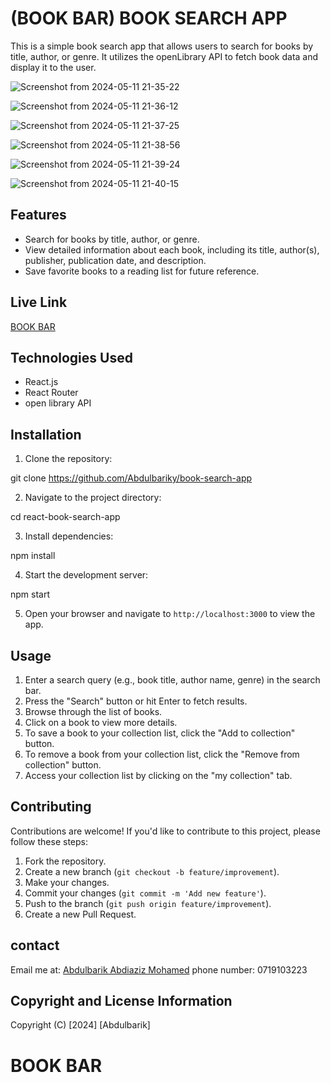 # (BOOK BAR) BOOK SEARCH APP

This is a simple book search app that allows users to search for books by title, author, or genre. It utilizes the openLibrary API to fetch book data and display it to the user.

![Screenshot from 2024-05-11 21-35-22](https://github.com/Abdulbariky/book-search-app/assets/162283176/873a664f-eb1d-46d4-83e8-8633019f8271)

![Screenshot from 2024-05-11 21-36-12](https://github.com/Abdulbariky/book-search-app/assets/162283176/ca93e91f-66a1-4b16-b394-ef5bece571c7)

![Screenshot from 2024-05-11 21-37-25](https://github.com/Abdulbariky/book-search-app/assets/162283176/f09cd680-0884-4219-b37d-ea3d62bc2e41)

![Screenshot from 2024-05-11 21-38-56](https://github.com/Abdulbariky/book-search-app/assets/162283176/8eefe85d-1611-4f09-b3c4-44d3bd0ecd98)

![Screenshot from 2024-05-11 21-39-24](https://github.com/Abdulbariky/book-search-app/assets/162283176/4d4c78ce-4bfc-49c1-aac4-14d0e60d19ca)

![Screenshot from 2024-05-11 21-40-15](https://github.com/Abdulbariky/book-search-app/assets/162283176/0efd87de-a3f7-40c6-b320-3970d3f902ff)


## Features

- Search for books by title, author, or genre.
- View detailed information about each book, including its title, author(s), publisher, publication date, and description.
- Save favorite books to a reading list for future reference.

## Live Link

[BOOK BAR](https://book-search-app-kappa.vercel.app/)

## Technologies Used

- React.js
- React Router
- open library API

## Installation

1. Clone the repository:

git clone https://github.com/Abdulbariky/book-search-app

2. Navigate to the project directory:
 
cd react-book-search-app 

3. Install dependencies:

npm install

4. Start the development server:

npm start

5. Open your browser and navigate to `http://localhost:3000` to view the app.


## Usage

1. Enter a search query (e.g., book title, author name, genre) in the search bar.
2. Press the "Search" button or hit Enter to fetch results.
3. Browse through the list of books.
4. Click on a book to view more details.
5. To save a book to your collection list, click the "Add to collection" button.
6. To remove a book from your collection list, click the "Remove from collection" button.
7. Access your collection list by clicking on the "my collection" tab.
 

## Contributing

Contributions are welcome! If you'd like to contribute to this project, please follow these steps:

1. Fork the repository.
2. Create a new branch (`git checkout -b feature/improvement`).
3. Make your changes.
4. Commit your changes (`git commit -m 'Add new feature'`).
5. Push to the branch (`git push origin feature/improvement`).
6. Create a new Pull Request.

## contact

Email me at: [Abdulbarik Abdiaziz Mohamed](abdulbariky000@gmail.com)
phone number: 0719103223


## Copyright and License Information
Copyright (C) [2024] [Abdulbarik]
# BOOK BAR
